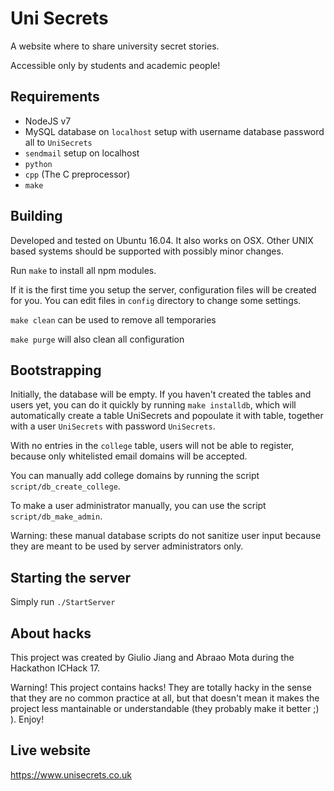 # Uni Secrets

A website where to share university secret stories.

Accessible only by students and academic people!

## Requirements

* NodeJS v7
* MySQL database on `localhost` setup with username database password all to `UniSecrets`
* `sendmail` setup on localhost
* `python`
* `cpp` (The C preprocessor)
* `make`

## Building

Developed and tested on Ubuntu 16.04. It also works on OSX.
Other UNIX based systems should be supported with possibly minor changes.

Run `make` to install all npm modules.

If it is the first time you setup the server, configuration files will be created for you. You can edit files in `config` directory to change some settings.

`make clean` can be used to remove all temporaries

`make purge` will also clean all configuration

## Bootstrapping

Initially, the database will be empty. If you haven't created the tables and users yet, you can do it quickly by running
`make installdb`, which will automatically create a table UniSecrets and popoulate it with table, together with a user `UniSecrets` with password `UniSecrets`.

With no entries in the `college` table, users will not be able to register, because only whitelisted email domains will be accepted.

You can manually add college domains by running the script `script/db_create_college`.

To make a user administrator manually, you can use the script `script/db_make_admin`.

Warning: these manual database scripts do not sanitize user input because they are meant to be used by server administrators only.

## Starting the server

Simply run `./StartServer`

## About hacks

This project was created by Giulio Jiang and Abraao Mota during the Hackathon ICHack 17.

Warning! This project contains hacks! They are totally hacky in the sense that they are no common practice at all, but that doesn't mean it makes the project less mantainable or understandable (they probably make it better ;) ). Enjoy!

## Live website

https://www.unisecrets.co.uk
